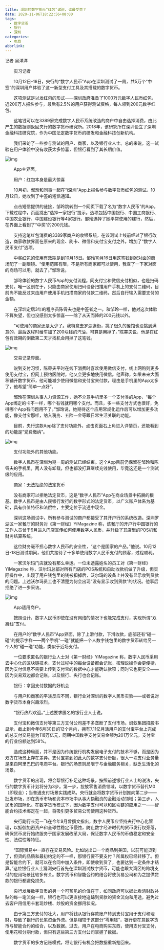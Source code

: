 ```yaml
---
title: 深圳的数字货币“红包”试验，谁最受益？
date: 2020-11-06T18:22:56+08:00
tags:
  - 数字货币
  - 银行
  - 深圳
categories:
  - 电商
abbrlink:
---
```


记者 吴洋洋

　　实习记者

　　10月12日-18日，央行的“数字人民币”App在深圳测试了一周，共5万个“中签”的深圳用户体验了这一新型支付工具及其搭载的数字货币。

　　这项测试是以发红包的形式——深圳政府准备了1000万元数字人民币红包，近200万人报名参与，最后有2.5%的用户获得测试资格，每人领到200元数字红包。

　　这笔钱可以在3389家完成数字人民币系统改造的商户中自由选择消费，由此产生的数据则返回央行的数字货币研究所。2018年，该研究所在深圳设立了深圳金融科技研究院，作为中国法定数字货币的研发和金融科技创新机构。

　　我们采访了一些参与测试的用户、商家，以及银行业人士。总的来说，这一试验在用户体验中没有收获太多惊喜，但银行看到了其长期价值。

![img](https://cdn.jsdelivr.net/gh/yakeing/Documentation@main/Hexo/images/48eb-kcaeqzx9668579.jpg)

　　App主界面。

　　用户：红包本身是最大惊喜

　　10月初，邹玲和同事一起在“i深圳”App上报名参与数字货币红包的测试。10月12日，她收到了中签的短信通知。

　　点击短信提供的链接，邹玲跳转到一个网页下载了名为“数字人民币”的App。下载过程中，页面跳出“选择一家银行”提示，选项包括中国银行、中国工商银行、中国农业银行、中国建设银行等4家银行。邹玲选择了她平常使用的建行，然后，在界面上看到了“中奖”的200元钱。

　　支持这笔红包消费的3389家商户的收银系统，在该测试上线前经过了银行改造，商家收款界面在原来的现金、刷卡、微信和支付宝支付之外，增加了“数字人民币支付”选项。

　　中奖红包的使用有效期是到10月18日。邹玲10月16日用这笔钱到家对面的商场配了一副眼镜。“使用范围有限，不是所有商家都可以使用，我查了一下家对面的商场可以用，就去了。”邹玲说。

　　邹玲体验的数字人民币App的支付流程，同支付宝和微信支付相似，也是扫码支付。唯一区别在于，只能由商家使用扫码设备扫描用户手机上的支付二维码，目前尚不能反过来由用户使用手机扫描商家的付款二维码，然后自行输入需要支付的金额。

　　在深圳定居3年的程序员陈霄夫也是中签者之一。和邹玲一样，他对这次体验不算失望，但也没感到太多惊喜——除了从天而降的200元钱以外。

　　“可使用的商家还是太少了。我特意去罗湖逛街，挑了很久的餐馆也没挑到满意的，最后返程时给车加了200块钱的汽油，可算是用掉了。”陈霄夫说，他是在红包有效期的倒数第二天才找机会用掉了这笔钱。

![img](https://cdn.jsdelivr.net/gh/yakeing/Documentation@main/Hexo/images/e1a3-kcaeqzx9668748.jpg)

　　交易记录界面。

　　说到支付习惯，陈霄夫平时在线下消费时喜欢使用微信支付，线上网购则更多使用支付宝，但网上预约医院时，他又会更多地使用微信。他声称，如果未来大面积铺开数字货币，他可能减少使用微信和支付宝来付款，理由是手机里的App太多了，他希望“简单一点好”。

　　邹玲在深圳从事人力资源工作，她不介意手机里多一个支付类的App，“每个App绑定的卡不一样，哪个有钱就用哪个支付。而且，多一些支付方式也很好，免得哪个App有问题用不了。”邹玲说，她期待这个应用常规化运作后可以增加更多功能，像支付宝那样，纳入税务、五险一金等跟日常生活关联的功能。

　　目前，央行这款App除了支付功能外，点击页面右上角进入详情页，还能看到的功能是“党费缴纳”。

![img](https://cdn.jsdelivr.net/gh/yakeing/Documentation@main/Hexo/images/3388-kcaeqzx9668799.jpg)

　　支付功能外的其他功能。

　　数字人民币在深圳为期一周的测试已经结束。这个App目前仍保留在邹玲和陈霄夫的手机里，两人没有卸载，但也都没打算继续充钱使用，毕竟这还是一个测试级的应用。

　　商家：无法拒绝的法定货币

　　没有商家可以拒绝法定货币，这是“数字人民币”App在商业场景中拓展的根基。数字人民币是由人民银行发行的数字形式的法定货币，以广义账户体系为基础，具有价值特征和法偿性，主要定位于流通中现金。

　　深圳这场测试中，所有参与测试的商户都接受了其开户行的系统改造。深圳罗湖区一家餐厅的财务对《第一财经》YiMagazine 称，该餐厅的开户行中国银行的工作人员曾于9月进入门店宣传如何使用数字人民币，并升级了其店里的POS机和财务结算系统。

　　这位财务毫不担心数字人民币的安全性，“这个是国家的产品。”他说。10月12日-18日测试期间，他们共接待了十多单使用数字人民币支付的顾客，过程顺利。

　　一家沃尔玛门店就没有那么幸运。一位未透露姓名的员工对《第一财经》YiMagazine 称，沃尔玛总部对所有门店的POS系统和自助收款机做了升级，但实际操作中，出现了用户钱包里的钱被扣掉后，沃尔玛的设备上并没有显示收到货款的问题。上述沃尔玛员工也不清楚为何会出现“没有显示收到货款”的状况。他事后拒绝了进一步采访。

![img](https://cdn.jsdelivr.net/gh/yakeing/Documentation@main/Hexo/images/0e55-kcaeqzx9668888.jpg)

　　App适用商户。

　　按照设计，数字人民币即使在没有网络的情况下也能完成支付，实现所谓“双离线”支付。

　　在用户的“数字人民币”App界面，除了上滑付款，下滑收款，底部还有“碰一碰”的提示字样——两个手机“一碰”就能把一个人数字钱包里的数字货币转给另一个人的“碰一碰”功能，类似于近场支付。

　　一位要求匿名的银行业人士对《第一财经》YiMagazine 称，数字人民币采用去中心化的区块链技术，支付过程中的每台设备都会记账，按理说操作会更便捷，因为支付信息不需要上传到支付宝的数据中心才能确认款项；同时它也更安全——因为交易双边都会记账，以及银行、央行也会记账。

　　银行：拿回支付数据的好机会

　　与用户和商家的平淡反应不同，银行业对深圳的数字人民币实验——或者说对数字货币本身兴趣浓烈。

　　“银行热烈欢迎。”上述要求匿名的银行业人士说。

　　支付宝和微信支付等第三方支付公司差不多垄断了支付市场。蚂蚁集团招股书显示，截止到今年6月30日的12个月内，拥有7.11亿月活用户的支付宝平台上完成的总支付交易量为118万亿元，同期中国数字支付交易金额为201万亿元，支付宝的行业份额达到58%。

　　造成这种局面，并不是因为传统银行机构发展电子支付的技术不够，而是因为双方在场景上存在差异。支付宝拿到如此大的数字支付份额，很大一块支付业务量是来自阿里巴巴的电商平台。银行的场景则局限于与金融服务相关，缺乏生活化的场景。

　　数字货币的出现，将会帮银行补足这种场景。按照前述银行业人士的说法，央行的数字货币计划将分为3步。第一步，投放零售消费领域，以数字货币替代M0（即现金）；当普通支付场景实践成熟，央行就会将数字货币计划推向第二步——批发市场，即在货币市场和资本市场中从事大额融资的金融活动领域；第三步，人民币的国际化。在数字货币模式下，因为数字支付可以和区块链的应用之一——智能合约技术绑定在一起，将吸引更多贸易公司使用这种货币。

　　央行副行长范一飞在今年9月曾撰文指出，数字人民币应坚持央行中心化管理，以抵御加密资产和全球性稳定币侵蚀，防止数字经济时代的货币发行权旁落，确保货币发行始终服务于国家发展改革大局，保证数字人民币的币值稳定和安全性、法偿性等特征。

　　“国际贸易中一直存在交易风险。比如说出口一个商品到美国，以前可能货到了，但货的品质和最初约定的不一样，那银行要不要支付？所属权已经转移了。但是智能合约下，就可以在合同中加入条件，即使收到货了，也要达到一定条件才结算。”这位银行业人士猜测央行首先在深圳测试数字货币，可能也跟大湾区的跨境支付的应用场景比较多有关。数字货币和智能合约的结合将使贸易公司和为之提供贷款的银行都避免损失。

　　央行发展数字货币的另一个可预见的价值在于，如同政府可以据此看清财政补贴的每一笔流向一样，银行也可以更直接地追踪到贷款的资金流向和用途，避免过去客户用信用卡套现炒楼、炒股的资金挪用状况。

　　由于第三方支付的壮大，用户将钱从银行存款账户转到支付宝用于支付和理财，导致了银行的长尾资金外流。但是相较于这部分“零用钱”，银行更在意数字货币与智能合约的结合，以及数据。过去，用户在电商购买东西，使用支付宝支付，使用花呗分期付款，但只有这些第三方支付公司掌握了数据。

　　数字货币的多方记账模式，将让银行有机会把数据重新抢回来。
